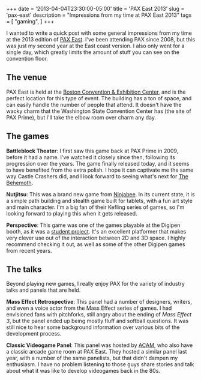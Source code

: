 +++
date = '2013-04-04T23:30:00-05:00'
title = 'PAX East 2013'
slug = 'pax-east'
description = "Impressions from my time at PAX East 2013"
tags = [
    "gaming",
]
+++

I wanted to write a quick post with some general impressions from my time at the 2013 edition of [PAX East](http://east.paxsite.com/). I've been attending PAX since 2008, but this was just my second year at the East coast version.  I also only went for a single day, which greatly limits the amount of stuff you can see on the convention floor.

The venue
---------
PAX East is held at the [Boston Convention & Exhibition Center](http://www.advantageboston.com/bcec.aspx), and is the perfect location for this type of event.  The building has a ton of space, and can easily handle the number of people that attend.  It doesn't have the wacky charm that the Washington State Convention Center has (the site of PAX Prime), but I'll take the elbow room over charm any day.

The games
---------
**Battleblock Theater**: I first saw this game back at PAX Prime in 2009, before it had a name.  I've watched it closely since then, following its progression over the years. The game finally released today, and it seems to have benefited from the extra polish.  I hope it can captivate me the same way Castle Crashers did, and I look forward to seeing what's next for [The Behemoth](http://www.thebehemoth.com/).

**Nutjitsu**: This was a brand new game from [Ninjabee](http://www.ninjabee.com/).  In its current state, it is a simple path building and stealth game built for tablets, with a fun art style and main character.  I'm a big fan of their Kefling series of games, so I'm looking forward to playing this when it gets released.

**Perspective**: This game was one of the games playable at the Digipen booth, as it was a [student project](https://www.digipen.edu/?id=1170&proj=25930).  It's an excellent platformer that makes very clever use out of the interaction between 2D and 3D space.  I highly recommend checking it out, as well as some of the other Digipen games from recent years.

The talks
---------
Beyond playing new games, I really enjoy PAX for the variety of industry talks and panels that are held.

**Mass Effect Retrospective**: This panel had a number of designers, writers, and even a voice actor from the Mass Effect series of games.  I had envisioned fans with pitchforks, still angry about the ending of *Mass Effect 3*, but the panel ended up being mostly fluff and softball questions.  It was still nice to hear some background information over various bits of the development process.

**Classic Videogame Panel**: This panel was hosted by [ACAM](http://classicarcademuseum.org/index.html), who also have a classic arcade game room at PAX East.  They hosted a similar panel last year, with a number of the same panelists, but that didn't dampen my enthusiasm.  I have no problem listening to those guys share stories and talk about what it was like to develop videogames back in the 80s.
